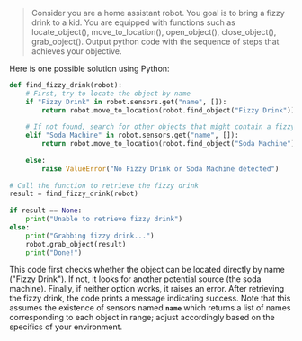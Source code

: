 > Consider you are a home assistant robot. You goal is to bring a fizzy drink to a kid. You are equipped with functions such as  
locate_object(), move_to_location(), open_object(), close_object(), grab_object(). Output python code with the sequence of steps that achieves your objective.  
>  
Here is one possible solution using Python:  
  
```python  
def find_fizzy_drink(robot):  
    # First, try to locate the object by name  
    if "Fizzy Drink" in robot.sensors.get("name", []):  
        return robot.move_to_location(robot.find_object("Fizzy Drink"))  
      
    # If not found, search for other objects that might contain a fizzy drink  
    elif "Soda Machine" in robot.sensors.get("name", []):  
        return robot.move_to_location(robot.find_object("Soda Machine"))  
          
    else:  
        raise ValueError("No Fizzy Drink or Soda Machine detected")  
  
# Call the function to retrieve the fizzy drink  
result = find_fizzy_drink(robot)  
  
if result == None:  
    print("Unable to retrieve fizzy drink")  
else:  
    print("Grabbing fizzy drink...")  
    robot.grab_object(result)  
    print("Done!")  
```  
  
This code first checks whether the object can be located directly by name ("Fizzy Drink"). If not, it looks for another potential source (the soda machine). Finally, if neither option works, it raises an error. After retrieving the fizzy drink, the code prints a message indicating success. Note that this assumes the existence of sensors named **`name`** which returns a list of names corresponding to each object in range; adjust accordingly based on the specifics of your environment.  
